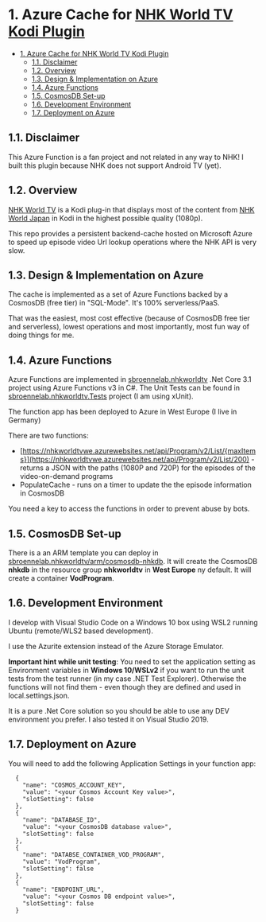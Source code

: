 # 1. Azure Cache for [NHK World TV Kodi Plugin](https://github.com/sbroenne/plugin.video.nhkworldtv)

- [1. Azure Cache for NHK World TV Kodi Plugin](#1-azure-cache-for-nhk-world-tv-kodi-plugin)
  - [1.1. Disclaimer](#11-disclaimer)
  - [1.2. Overview](#12-overview)
  - [1.3. Design & Implementation on Azure](#13-design--implementation-on-azure)
  - [1.4. Azure Functions](#14-azure-functions)
  - [1.5. CosmosDB Set-up](#15-cosmosdb-set-up)
  - [1.6. Development Environment](#16-development-environment)
  - [1.7. Deployment on Azure](#17-deployment-on-azure)

## 1.1. Disclaimer

This Azure Function is a fan project and not related in any way to NHK! I built this plugin because NHK does not support Android TV (yet).

## 1.2. Overview

[NHK World TV](https://github.com/sbroenne/plugin.video.nhkworldtv) is a Kodi plug-in that displays most of the content from [NHK World Japan](https://www3.nhk.or.jp/nhkworld/en/live/) in Kodi in the highest possible quality (1080p).

This repo provides a persistent backend-cache hosted on Microsoft Azure to speed up episode video Url lookup operations where the NHK API is very slow.

## 1.3. Design & Implementation on Azure

The cache is implemented as a set of Azure Functions backed by a CosmosDB (free tier) in "SQL-Mode". It's 100% serverless/PaaS.

That was the easiest, most cost effective (because of CosmosDB free tier and serverless), lowest operations and most importantly, most fun way of doing things for me.

## 1.4. Azure Functions

Azure Functions are implemented in [sbroennelab.nhkworldtv](./sbroennelab.nhkworldtv) .Net Core 3.1 project using Azure Functions v3 in C#. The Unit Tests can be found in [sbroennelab.nhkworldtv.Tests](./sbroennelab.nhkworldtv.Tests) project (I am using xUnit).

The function app has been deployed to Azure in West Europe (I live in Germany)

There are two functions:

- [https://nhkworldtvwe.azurewebsites.net/api/Program/v2/List/{maxItems}](https://nhkworldtvwe.azurewebsites.net/api/Program/v2/List/200) - returns a JSON with the paths (1080P and 720P) for the episodes of the video-on-demand programs
- PopulateCache - runs on a timer to update the the episode information in CosmosDB

You need a key to access the functions in order to prevent abuse by bots.

## 1.5. CosmosDB Set-up

There is a an ARM template you can deploy in [sbroennelab.nhkworldtv/arm/cosmosdb-nhkdb](.sbroennelab.nhkworldtv/arm/cosmosdb-nhkdb). It will create the CosmosDB **nhkdb** in the resource group **nhkworldtv** in **West Europe** ny default. It will create a container **VodProgram**.

## 1.6. Development Environment

I develop with Visual Studio Code on a Windows 10 box using WSL2 running Ubuntu (remote/WLS2 based development).

I use the Azurite extension instead of the Azure Storage Emulator.

**Important hint while unit testing**: You need to set the application setting as Environment variables in **Windows 10/WSLv2** if you want to run the unit tests from the test runner (in my case .NET Test Explorer). Otherwise the functions will not find them - even though they are defined and used in local.settings.json.

It is a pure .Net Core solution so you should be able to use any DEV environment you prefer. I also tested it on Visual Studio 2019.

## 1.7. Deployment on Azure

You will need to add the following Application Settings in your function app:

```
  {
    "name": "COSMOS_ACCOUNT_KEY",
    "value": "<your Cosmos Account Key value>",
    "slotSetting": false
  },
  {
    "name": "DATABASE_ID",
    "value": "<your CosmosDB database value>",
    "slotSetting": false
  },
  {
    "name": "DATABSE_CONTAINER_VOD_PROGRAM",
    "value": "VodProgram",
    "slotSetting": false
  },
  {
    "name": "ENDPOINT_URL",
    "value": "<your Cosmos DB endpoint value>",
    "slotSetting": false
  }
```
